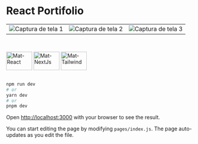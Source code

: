 
<h1>React Portifolio</h1>
  
<table>
  <tr>
    <td>
      <img src="https://user-images.githubusercontent.com/83931417/232262964-9e381c2e-5d56-43aa-8d2b-65210f7fa30e.png" alt="Captura de tela 1">
    </td>
    <td>
      <img src="https://user-images.githubusercontent.com/83931417/232262966-2083351b-8c21-401e-909d-ae6e965d8b97.png" alt="Captura de tela 2">
    </td>
    <td>
      <img src="https://user-images.githubusercontent.com/83931417/232262977-86ccc4bb-980a-4ef8-837b-0927b3a0ef49.png" alt="Captura de tela 3">
    </td>
  </tr>
</table>

<p class="flex items-center justify-center">
  &nbsp;&nbsp;&nbsp;&nbsp;
</p>
 <div style = "display: inline_block"> 
  <img align = "center" alt = "Mat-React" height = "50" width = "70" src= https://cdn.jsdelivr.net/gh/devicons/devicon/icons/react/react-original.svg />
  <img align = "center" alt = "Mat-NextJs" height = "50" width = "70" src= https://cdn.jsdelivr.net/gh/devicons/devicon/icons/nextjs/nextjs-original.svg />
  <img align = "center" alt = "Mat-Tailwind" height = "50" width = "70" src= https://cdn.jsdelivr.net/gh/devicons/devicon/icons/tailwindcss/tailwindcss-plain.svg />
</div>
<br>

```bash
npm run dev
# or
yarn dev
# or
pnpm dev
```
Open [http://localhost:3000](http://localhost:3000) with your browser to see the result.

You can start editing the page by modifying `pages/index.js`. The page auto-updates as you edit the file.
